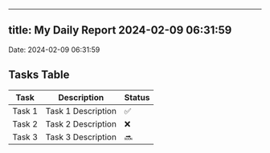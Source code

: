
---
title: My Daily Report 2024-02-09 06:31:59
---

Date: 2024-02-09 06:31:59

## Tasks Table

| Task | Description | Status |
|------|-------------|--------|
| Task 1 | Task 1 Description | ✅ |
| Task 2 | Task 2 Description | ❌ |
| Task 3 | Task 3 Description | 🔜 |
